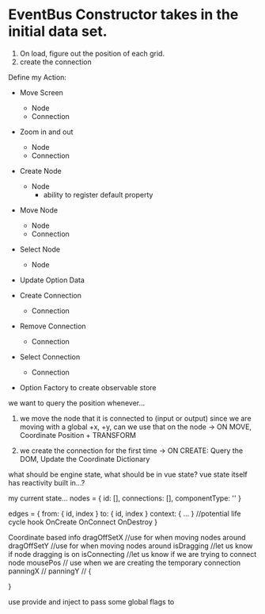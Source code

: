 # EventBus Constructor takes in the initial data set. 
1. On load, figure out the position of each grid.
2. create the connection


Define my Action:
* Move Screen
    - Node
    - Connection
* Zoom in and out
    - Node
    - Connection

* Create Node
    - Node
        * ability to register default property
        
    
* Move Node 
    - Node
    - Connection
* Select Node
    - Node
* Update Option Data



* Create Connection
    - Connection
* Remove Connection
    - Connection
* Select Connection
    - Connection

* Option Factory to create observable store 


we want to query the position whenever...
1. we move the node that it is connected to (input or output)
since we are moving with a global +x, +y, can we use that on the node
-> ON MOVE, Coordinate Position + TRANSFORM

2. we create the connection for the first time
-> ON CREATE: Query the DOM, Update the Coordinate Dictionary

what should be engine state, what should be in vue state?
vue state itself has reactivity built in...?

my current state...
nodes = {
    id: [],
    connections: [],
    componentType: ''
}

edges = {
    from: { id, index }
    to: { id, index }
    context: { ... }
    //potential life cycle hook
    OnCreate
    OnConnect
    OnDestroy
}

Coordinate based info
dragOffSetX //use for when moving nodes around 
dragOffSetY //use for when moving nodes around
isDragging //let us know if node dragging is on
isConnecting //let us know if we are trying to connect node
mousePos // use when we are creating the temporary connection
panningX //
panningY //
{

}

use provide and inject to pass some global flags to  
